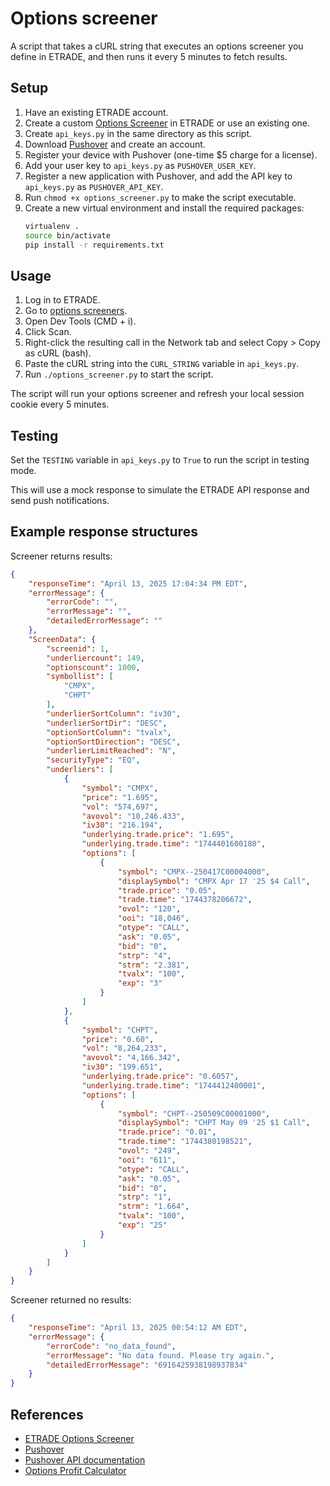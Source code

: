 # Options screener

A script that takes a cURL string that executes an options screener you define in ETRADE, and then runs it every 5 minutes to fetch results.

## Setup

1. Have an existing ETRADE account.
1. Create a custom [Options Screener](https://us.etrade.com/e/t/optionanalytics/optionsscreener) in ETRADE or use an existing one.
1. Create `api_keys.py` in the same directory as this script.
1. Download [Pushover](https://pushover.net/) and create an account.
1. Register your device with Pushover (one-time $5 charge for a license).
1. Add your user key to `api_keys.py` as `PUSHOVER_USER_KEY`.
1. Register a new application with Pushover, and add the API key to `api_keys.py` as `PUSHOVER_API_KEY`.
1. Run `chmod +x options_screener.py` to make the script executable.
1. Create a new virtual environment and install the required packages:
   ```bash
   virtualenv .
   source bin/activate
   pip install -r requirements.txt
   ```

## Usage

1. Log in to ETRADE.
2. Go to [options screeners](https://us.etrade.com/e/t/optionanalytics/optionsscreener).
3. Open Dev Tools (CMD + i).
4. Click Scan.
5. Right-click the resulting call in the Network tab and select Copy > Copy as cURL (bash).
6. Paste the cURL string into the `CURL_STRING` variable in `api_keys.py`.
7. Run `./options_screener.py` to start the script.

The script will run your options screener and refresh your local session cookie every 5 minutes.

## Testing

Set the `TESTING` variable in `api_keys.py` to `True` to run the script in testing mode.

This will use a mock response to simulate the ETRADE API response and send push notifications.

## Example response structures

Screener returns results:

```json
{
    "responseTime": "April 13, 2025 17:04:34 PM EDT",
    "errorMessage": {
        "errorCode": "",
        "errorMessage": "",
        "detailedErrorMessage": ""
    },
    "ScreenData": {
        "screenid": 1,
        "underliercount": 149,
        "optionscount": 1000,
        "symbollist": [
            "CMPX",
            "CHPT"
        ],
        "underlierSortColumn": "iv30",
        "underlierSortDir": "DESC",
        "optionSortColumn": "tvalx",
        "optionSortDirection": "DESC",
        "underlierLimitReached": "N",
        "securityType": "EQ",
        "underliers": [
            {
                "symbol": "CMPX",
                "price": "1.695",
                "vol": "574,697",
                "avovol": "10,246.433",
                "iv30": "216.194",
                "underlying.trade.price": "1.695",
                "underlying.trade.time": "1744401600180",
                "options": [
                    {
                        "symbol": "CMPX--250417C00004000",
                        "displaySymbol": "CMPX Apr 17 '25 $4 Call",
                        "trade.price": "0.05",
                        "trade.time": "1744378206672",
                        "ovol": "120",
                        "ooi": "18,046",
                        "otype": "CALL",
                        "ask": "0.05",
                        "bid": "0",
                        "strp": "4",
                        "strm": "2.381",
                        "tvalx": "100",
                        "exp": "3"
                    }
                ]
            },
            {
                "symbol": "CHPT",
                "price": "0.60",
                "vol": "8,264,233",
                "avovol": "4,166.342",
                "iv30": "199.651",
                "underlying.trade.price": "0.6057",
                "underlying.trade.time": "1744412400001",
                "options": [
                    {
                        "symbol": "CHPT--250509C00001000",
                        "displaySymbol": "CHPT May 09 '25 $1 Call",
                        "trade.price": "0.01",
                        "trade.time": "1744380198521",
                        "ovol": "249",
                        "ooi": "611",
                        "otype": "CALL",
                        "ask": "0.05",
                        "bid": "0",
                        "strp": "1",
                        "strm": "1.664",
                        "tvalx": "100",
                        "exp": "25"
                    }
                ]
            }
        ]
    }
}
```

Screener returned no results:

```json
{
    "responseTime": "April 13, 2025 00:54:12 AM EDT",
    "errorMessage": {
        "errorCode": "no_data_found",
        "errorMessage": "No data found. Please try again.",
        "detailedErrorMessage": "6916425938198937834"
    }
}
```

## References

* [ETRADE Options Screener](https://us.etrade.com/e/t/optionanalytics/optionsscreener)
* [Pushover](https://pushover.net/)
* [Pushover API documentation](https://pushover.net/api)
* [Options Profit Calculator](https://www.optionsprofitcalculator.com/calculator/long-call.html)
